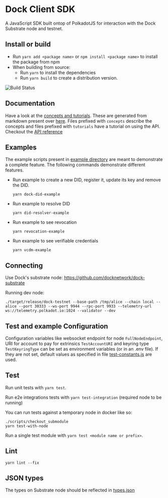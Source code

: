 # Dock Client SDK

A JavaScript SDK built ontop of PolkadotJS for interaction with the Dock Substrate node and testnet.

## Install or build
- Run `yarn add <package name>` or `npm install <package name>` to install the package from npm
- When building from source:
    - Run `yarn` to install the dependencies
    - Run `yarn build` to create a distribution version.

![Build Status](https://github.com/docknetwork/client-sdk/workflows/CI/badge.svg "Build Status")

## Documentation
Have a look at the [concepts and tutorials](https://docknetwork.github.io/client-sdk/tutorials). These are generated from markdown
present over [here](./tutorials/src). Files prefixed with `concepts` describe the concepts and files prefixed with
`tutorials` have a tutorial on using the API.
Checkout the [API reference](https://docknetwork.github.io/client-sdk/reference)


## Examples
The example scripts present in [example directory](./example) are meant to demonstrate a complete feature. The following
commands demonstrate different features.
- Run example to create a new DID, register it, update its key and remove the DID.
    ```
    yarn dock-did-example
    ```

- Run example to resolve DID
    ```
    yarn did-resolver-example
    ```

- Run example to see revocation
    ```
    yarn revocation-example
    ```

- Run example to see verifiable credentials
    ```
    yarn vcdm-example
    ```

## Connecting
Use Dock's substrate node: https://github.com/docknetwork/dock-substrate

Running dev node:
```
./target/release/dock-testnet --base-path /tmp/alice --chain local --alice --port 30333 --ws-port 9944 --rpc-port 9933 --telemetry-url ws://telemetry.polkadot.io:1024 --validator --dev
```

## Test and example Configuration
Configuration variables like websocket endpoint for node `FullNodeEndpoint`, URI for account to pay for extrinsics `TestAccountURI`
and keyring type `TestKeyringType` can be set as environment variables (or in an .env file). If they are not set, default values as
specified in file [test-constants.js](./tests/test-constants.js) are used.

## Test

Run unit tests with `yarn test`.

Run e2e integrations tests with `yarn test-integration` (required node to be running)

You can run tests against a temporary node in docker like so:

```
./scripts/checkout_submodule
yarn test-with-node
```

Run a single test module with `yarn test <module name or prefix>`.

## Lint
`yarn lint --fix`

## JSON types
The types on Substrate node should be reflected in [types.json](./src/types.json)
